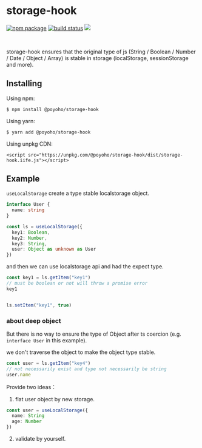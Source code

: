 # storage-hook

<p align="start">
  <a href="https://www.npmjs.com/package/@poyoho/storage-hook"><img src="https://img.shields.io/npm/v/@poyoho/storage-hook.svg" alt="npm package"></a>
  <a href="https://github.com/poyoho/storage-hook/actions/workflows/ci.yml"><img src="https://github.com/poyoho/storage-hook/actions/workflows/ci.yml/badge.svg?branch=master" alt="build status"></a>
  <a href="https://codecov.io/gh/poyoho/storage-hook"><img src="https://codecov.io/gh/poyoho/storage-hook/branch/master/graph/badge.svg"/></a>
  <!-- <a href="https://packagephobia.com/result?p=@poyoho/storage-hook"><img src="https://packagephobia.com/badge?p=@poyoho/storage-hook"/></a> -->
</p>
<br/>

storage-hook ensures that the original type of js (String / Boolean / Number / Date / Object / Array) is stable in storage (localStorage, sessionStorage and more).

## Installing

Using npm:

```sh
$ npm install @poyoho/storage-hook
```

Using yarn:

```sh
$ yarn add @poyoho/storage-hook
```

Using unpkg CDN:

```
<script src="https://unpkg.com/@poyoho/storage-hook/dist/storage-hook.iife.js"></script>
```

## Example

`useLocalStorage` create a type stable localstorage object.

```ts
interface User {
  name: string
}

const ls = useLocalStorage({
  key1: Boolean,
  key2: Number,
  key3: String,
  user: Object as unknown as User
})
```

and then we can use localstorage api and had the expect type.

```ts
const key1 = ls.getItem("key1")
// must be boolean or not will throw a promise error
key1


ls.setItem("key1", true)
```

### about deep object

But there is no way to ensure the type of Object after ts coercion (e.g. `interface User` in this example).

we don't traverse the object to make the object type stable.

```ts
const user = ls.getItem("key4")
// not necessarily exist and type not necessarily be string
user.name
```

Provide two ideas：

1. flat user object by new storage.

```ts
const user = useLocalStorage({
  name: String
  age: Number
})
```

2. validate by yourself.
